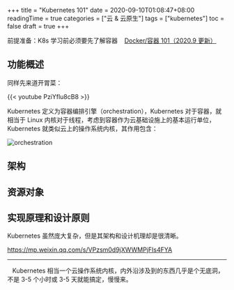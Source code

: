 +++
title = "Kubernetes 101"
date = 2020-09-10T01:08:47+08:00
readingTime = true
categories = ["云 & 云原生"]
tags = ["kubernetes"]
toc = false
draft = true
+++

<!--more-->

前提准备：K8s 学习前必须要先了解容器 <i class="fas fa-external-link-alt"></i>&nbsp;&nbsp; [Docker/容器 101（2020.9 更新）](/posts/docker101/)

## 功能概述

同样先来道开胃菜：

{{< youtube PziYflu8cB8 >}}

Kubernetes 定义为容器编排引擎（orchestration），Kubernetes 对于容器，就相当于 Linux 内核对于线程，考虑到容器作为云基础设施上的基本运行单位，Kubernetes 就类似云上的操作系统内核，其作用包含：

![orchestration](/images/k8s/orchestration.png#center)

## 架构

## 资源对象

## 实现原理和设计原则

Kubernetes 虽然庞大复杂，但是其架构和设计机理却是很清晰。

https://mp.weixin.qq.com/s/VPzsm0d9jXWWMPjFIs4FYA

---

<i class="fas fa-map-marker-alt"></i>&nbsp;&nbsp; Kubernetes 相当一个云操作系统内核，内外沿涉及到的东西几乎是个无底洞，不是 3-5 个小时或 3-5 天就能搞定，慢慢来。
